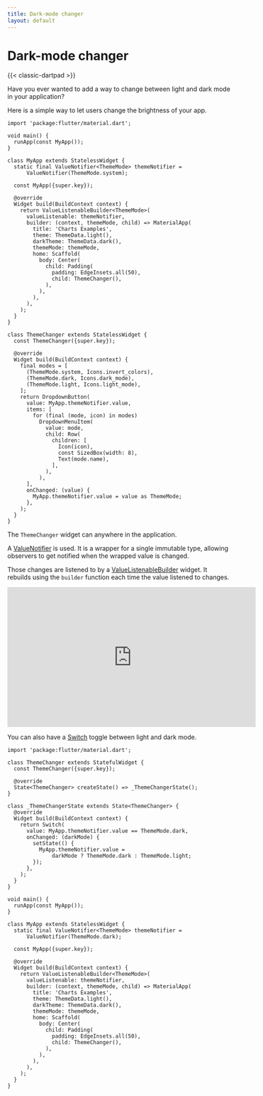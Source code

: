 ```yaml
---
title: Dark-mode changer
layout: default
---
```


# Dark-mode changer

{{< classic-dartpad >}}

Have you ever wanted to add a way to change between light and dark mode in your
application?

Here is a simple way to let users change the brightness of your app.

```run-dartpad:theme-dark:mode-flutter:width-100%:height-800px
import 'package:flutter/material.dart';

void main() {
  runApp(const MyApp());
}

class MyApp extends StatelessWidget {
  static final ValueNotifier<ThemeMode> themeNotifier =
      ValueNotifier(ThemeMode.system);

  const MyApp({super.key});

  @override
  Widget build(BuildContext context) {
    return ValueListenableBuilder<ThemeMode>(
      valueListenable: themeNotifier,
      builder: (context, themeMode, child) => MaterialApp(
        title: 'Charts Examples',
        theme: ThemeData.light(),
        darkTheme: ThemeData.dark(),
        themeMode: themeMode,
        home: Scaffold(
          body: Center(
            child: Padding(
              padding: EdgeInsets.all(50),
              child: ThemeChanger(),
            ),
          ),
        ),
      ),
    );
  }
}

class ThemeChanger extends StatelessWidget {
  const ThemeChanger({super.key});

  @override
  Widget build(BuildContext context) {
    final modes = [
      (ThemeMode.system, Icons.invert_colors),
      (ThemeMode.dark, Icons.dark_mode),
      (ThemeMode.light, Icons.light_mode),
    ];
    return DropdownButton(
      value: MyApp.themeNotifier.value,
      items: [
        for (final (mode, icon) in modes)
          DropdownMenuItem(
            value: mode,
            child: Row(
              children: [
                Icon(icon),
                const SizedBox(width: 8),
                Text(mode.name),
              ],
            ),
          ),
      ],
      onChanged: (value) {
        MyApp.themeNotifier.value = value as ThemeMode;
      },
    );
  }
}
```

The `ThemeChanger` widget can anywhere in the application.

A
[ValueNotifier](https://api.flutter.dev/flutter/foundation/ValueNotifier-class.html)
is used.
It is a wrapper for a single immutable type, allowing observers to get notified
when the wrapped value is changed.

Those changes are listened to by a
[ValueListenableBuilder](https://api.flutter.dev/flutter/widgets/ValueListenableBuilder-class.html)
widget.
It rebuilds using the `builder` function each time the value listened to changes.

<iframe width="560" height="315" src="https://www.youtube-nocookie.com/embed/s-ZG-jS5QHQ?si=mdkhajuuDpvJzVpp" title="YouTube video player" frameborder="0" allow="accelerometer; autoplay; clipboard-write; encrypted-media; gyroscope; picture-in-picture; web-share" allowfullscreen></iframe>

You can also have a
[Switch](https://api.flutter.dev/flutter/material/Switch-class.html) toggle
between light and dark mode.

```run-dartpad:theme-dark:mode-flutter:width-100%:height-800px
import 'package:flutter/material.dart';

class ThemeChanger extends StatefulWidget {
  const ThemeChanger({super.key});

  @override
  State<ThemeChanger> createState() => _ThemeChangerState();
}

class _ThemeChangerState extends State<ThemeChanger> {
  @override
  Widget build(BuildContext context) {
    return Switch(
      value: MyApp.themeNotifier.value == ThemeMode.dark,
      onChanged: (darkMode) {
        setState(() {
          MyApp.themeNotifier.value =
              darkMode ? ThemeMode.dark : ThemeMode.light;
        });
      },
    );
  }
}

void main() {
  runApp(const MyApp());
}

class MyApp extends StatelessWidget {
  static final ValueNotifier<ThemeMode> themeNotifier =
      ValueNotifier(ThemeMode.dark);

  const MyApp({super.key});

  @override
  Widget build(BuildContext context) {
    return ValueListenableBuilder<ThemeMode>(
      valueListenable: themeNotifier,
      builder: (context, themeMode, child) => MaterialApp(
        title: 'Charts Examples',
        theme: ThemeData.light(),
        darkTheme: ThemeData.dark(),
        themeMode: themeMode,
        home: Scaffold(
          body: Center(
            child: Padding(
              padding: EdgeInsets.all(50),
              child: ThemeChanger(),
            ),
          ),
        ),
      ),
    );
  }
}
```

